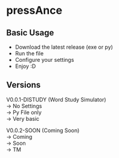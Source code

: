 # pressAnce
## Basic Usage
- Download the latest release (exe or py)
- Run the file
- Configure your settings
- Enjoy :D 

## Versions
V0.0.1-DISTUDY (Word Study Simulator) <br />
  -> No Settings <br />
  -> Py File only <br />
  -> Very basic <br />

V0.0.2-SOON (Coming Soon) <br />
  -> Coming <br />
  -> Soon <br />
  -> TM <br />
